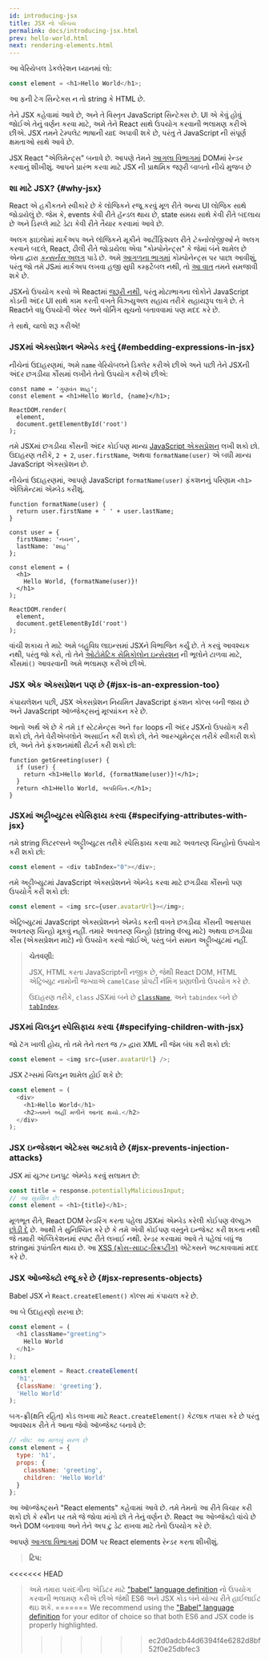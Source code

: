 ```yaml
---
id: introducing-jsx
title: JSX નો પરિચય
permalink: docs/introducing-jsx.html
prev: hello-world.html
next: rendering-elements.html
---
```


આ વેરિયેબલ ડેકલેરેશન ધ્યાનમાં લો:

```js
const element = <h1>Hello World</h1>;
```

આ ફની ટેગ સિન્ટેક્સ ન તો string કે HTML છે.

તેને JSX કહેવામાં આવે છે, અને તે વિસ્તૃત JavaScript સિન્ટેક્સ છે. UI એ કેવું હોવું જોઈએ તેનું વર્ણન કરવા માટે, અમે તેને React સાથે ઉપયોગ કરવાની ભલામણ કરીએ છીએ. JSX તમને ટેમ્પલેટ ભાષાની યાદ અપાવી શકે છે, પરંતુ તે JavaScript ની સંપૂર્ણ ક્ષમતાઓ સાથે આવે છે.

JSX React "એલિમેન્ટ્સ" બનાવે છે. આપણે તેમને [આગલા વિભાગમાં](/docs/rendering-elements.html) DOMમાં રેન્ડર કરવાનું શીખીશું. આપને પ્રારંભ કરવા માટે JSX ની પ્રાથમિક જરૂરી બાબતો નીચે મુજબ છે 

### શા માટે JSX? {#why-jsx}

React એ હકીકતને સ્વીકારે છે કે લોજિકને રજૂ કરવું મૂળ રીતે અન્ય UI લોજિક સાથે જોડાયેલું છે. જેમ કે, events કેવી રીતે હૅન્ડલ થાય છે, state સમય સાથે કેવી રીતે બદલાય છે અને ડિસ્પ્લે માટે ડેટા કેવી રીતે તૈયાર કરવામાં આવે છે.

અલગ ફાઇલોમાં માર્કઅપ અને લૉજિકને મૂકીને આર્ટીફિશ્યલ રીતે *ટેક્નોલોજીઓ* ને અલગ કરવાને બદલે, React, ઢીલી રીતે જોડાયેલા એવા "કોમ્પોનેન્ટ્સ" કે જેમાં બંને શામેલ છે એના દ્વારા [*કન્સર્નસ* અલગ](https://en.wikipedia.org/wiki/Separation_of_concerns) પાડે છે. અમે [આગળના ભાગમાં](/docs/components-and-props.html) કોમ્પોનેન્ટ્સ પર પાછા આવીશું, પરંતુ જો તમે JSમાં માર્કઅપ લખવા હજી સુધી કમ્ફર્ટેબલ નથી, તો [આ વાત](https://www.youtube.com/watch?v=x7cQ3mrcKaY) તમને સમજાવી શકે છે.

JSXનો ઉપયોગ કરવો એ Reactમાં [જરૂરી નથી](/docs/react-without-jsx.html), પરંતુ મોટાભાગના લોકોને JavaScript કોડની અંદર UI સાથે કામ કરતી વખતે વિઝ્યુઅલ સહાય તરીકે સહાયરૂપ લાગે છે. તે Reactને વધુ ઉપયોગી એરર અને વોર્નિંગ સૂચનો બતાવવામાં પણ મદદ કરે છે.

તે સાથે, ચાલો શરૂ કરીએ!

### JSXમાં એક્સપ્રેશન એમ્બેડ કરવું {#embedding-expressions-in-jsx}

નીચેનાં ઉદાહરણમાં, અમે `name` વેરિયેબલને ડિક્લેર કરીએ છીએ અને પછી તેને JSXની અંદર છગડીયા કૌંસમાં લખીને તેનો ઉપયોગ કરીએ છીએ:

```js{1,2}
const name = 'ગુણવંત શાહ';
const element = <h1>Hello World, {name}</h1>;

ReactDOM.render(
  element,
  document.getElementById('root')
);
```

તમે JSXમાં છગડીયા કૌંસની અંદર કોઈપણ માન્ય [JavaScript એક્સપ્રેશન](https://developer.mozilla.org/en-US/docs/Web/JavaScript/Guide/Expressions_and_Operators#Expressions) લખી શકો છો. ઉદાહરણ તરીકે, `2 + 2`, `user.firstName`, અથવા `formatName(user)` એ બધી માન્ય JavaScript એક્સપ્રેશન છે.

નીચેનાં ઉદાહરણમાં, આપણે JavaScript `formatName(user)` ફંકશનનું પરિણામ `<h1>` એલિમેન્ટમાં એમ્બેડ કરીશું.

```js{12}
function formatName(user) {
  return user.firstName + ' ' + user.lastName;
}

const user = {
  firstName: 'નયન',
  lastName: 'શાહ'
};

const element = (
  <h1>
    Hello World, {formatName(user)}!
  </h1>
);

ReactDOM.render(
  element,
  document.getElementById('root')
);
```

[](codepen://introducing-jsx)

વાંચી શકાય તે માટે અમે બહુવિધ લાઇન્સમાં JSXને વિભાજિત કર્યું છે. તે કરવું આવશ્યક નથી, પરંતુ જો કરો, તો તેને [ઓટોમેટિક સેમિકોલોન ઇન્સેરશન](https://stackoverflow.com/q/2846283) ની ભૂલોને ટાળવા માટે, કૌંસમાં`()` આવરવાની અમે ભલામણ કરીએ છીએ.

### JSX એક એક્સપ્રેશન પણ છે {#jsx-is-an-expression-too}

કંપાયલેશન પછી, JSX એક્સપ્રેશન નિયમિત JavaScript ફંક્શન કોલ્સ બની જાય છે અને JavaScript ઑબ્જેક્ટ્સનું મૂલ્યાંકન કરે છે.

આનો અર્થ એ છે કે તમે `if` સ્ટેટમેન્ટ્સ અને `for` loops ની અંદર JSXનો ઉપયોગ કરી શકો છો, તેને વેરીએબલોને અસાઈન કરી શકો છો, તેને આરગ્યુમેન્ટ્સ તરીકે સ્વીકારી શકો છો, અને તેને ફંકશનમાંથી રીટર્ન કરી શકો છો:

```js{3,5}
function getGreeting(user) {
  if (user) {
    return <h1>Hello World, {formatName(user)}!</h1>;
  }
  return <h1>Hello World, અપરિચિત.</h1>;
}
```

### JSXમાં અટ્ટ્રીબ્યુટસ સ્પેસિફાય કરવા {#specifying-attributes-with-jsx}

તમે string લિટરલ્સને અટ્ટ્રીબ્યુટસ તરીકે સ્પેસિફાય કરવા માટે અવતરણ ચિન્હોનો ઉપયોગ કરી શકો છો:

```js
const element = <div tabIndex="0"></div>;
```

તમે અટ્ટ્રીબ્યુટમાં JavaScript એક્સપ્રેશનને એમ્બેડ કરવા માટે છગડીયા કૌંસનો પણ ઉપયોગ કરી શકો છો:

```js
const element = <img src={user.avatarUrl}></img>;
```

એટ્રિબ્યુટમાં JavaScript એક્સપ્રેશનને એમ્બેડ કરતી વખતે છગડીયા કૌંસની આસપાસ અવતરણ ચિન્હો મૂકવું નહીં. તમારે અવતરણ ચિન્હો (string વૅલ્યુ માટે) અથવા છગડીયા કૌંસ (એક્સપ્રેશન માટે) નો ઉપયોગ કરવો જોઈએ, પરંતુ બંને સમાન અટ્ટ્રીબ્યુટમાં નહીં.

>**ચેતવણી:**
>
>JSX, HTML કરતા JavaScriptની નજીક છે, જેથી React DOM, HTML એટ્રિબ્યુટ નામોની જગ્યાએ `camelCase` પ્રોપર્ટી નૅમિંગ પ્રણાલીનો ઉપયોગ કરે છે.
>
>ઉદાહરણ તરીકે, `class` JSXમાં બને છે [`className`](https://developer.mozilla.org/en-US/docs/Web/API/Element/className), અને `tabindex` બને છે [`tabIndex`](https://developer.mozilla.org/en-US/docs/Web/API/HTMLElement/tabIndex).

### JSXમાં ચિલડ્રન સ્પેસિફાય કરવા {#specifying-children-with-jsx}

જો ટૅગ ખાલી હોય, તો તમે તેને તરત જ `/>` દ્વારા XML ની જેમ બંધ કરી શકો છો:

```js
const element = <img src={user.avatarUrl} />;
```

JSX ટૅગ્સમાં ચિલડ્રન શામેલ હોઈ શકે છે:

```js
const element = (
  <div>
    <h1>Hello World</h1>
    <h2>તમને અહીં મળીને આનંદ થયો.</h2>
  </div>
);
```

### JSX ઇન્જેક્શન એટેક્સ અટકાવે છે {#jsx-prevents-injection-attacks}

JSX માં યુઝર ઇનપુટ એમ્બેડ કરવું સલામત છે:

```js
const title = response.potentiallyMaliciousInput;
// આ સુરક્ષિત છે:
const element = <h1>{title}</h1>;
```

મૂળભૂત રીતે, React DOM રેન્ડરિંગ કરતા પહેલા JSXમાં એમ્બેડ કરેલી કોઈપણ વૅલ્યુઝ [છોડી દે](https://stackoverflow.com/questions/7381974/which-characters-need-to-be-escaped-on-html) છે. આથી તે સુનિશ્ચિત કરે છે કે તમે એવી કોઈપણ વસ્તુને ઇન્જેક્ટ કરી શકતા નથી જે તમારી એપ્લિકેશનમાં સ્પષ્ટ રીતે લખાઈ નથી. રેન્ડર કરવામાં આવે તે પહેલાં બધું જ stringમાં રૂપાંતરિત થાય છે. આ [XSS (ક્રોસ-સાઇટ-સ્ક્રિપ્ટીંગ)](https://en.wikipedia.org/wiki/Cross-site_scripting) એટેક્સને અટકાવવામાં મદદ કરે છે.

### JSX ઓબ્જેક્ટો રજૂ કરે છે {#jsx-represents-objects}

Babel JSX ને `React.createElement()` કૉલ્સ માં કંપાયલ કરે છે.

આ બે ઉદાહરણો સરખા છે:

```js
const element = (
  <h1 className="greeting">
    Hello World
  </h1>
);
```

```js
const element = React.createElement(
  'h1',
  {className: 'greeting'},
  'Hello World'
);
```

બગ-ફ્રી(ક્ષતિ રહિત) કોડ લખવા માટે `React.createElement()` કેટલાક તપાસ કરે છે પરંતુ આવશ્યક રીતે તે આના જેવો ઑબ્જેક્ટ બનાવે છે:

```js
// નોંધ: આ માળખું સરળ છે
const element = {
  type: 'h1',
  props: {
    className: 'greeting',
    children: 'Hello World'
  }
};
```

આ ઑબ્જેક્ટ્સને "React elements" કહેવામાં આવે છે. તમે તેમનો આ રીતે વિચાર કરી શકો છો કે સ્ક્રીન પર તમે જે જોવા માંગો છો તે તેનું વર્ણન છે. React આ ઓબ્જેક્ટો વાંચે છે અને DOM બનાવવા અને તેને અપ ટુ ડેટ રાખવા માટે તેનો ઉપયોગ કરે છે.

આપણે [આગલા વિભાગમાં](/docs/rendering-elements.html) DOM પર React elements રેન્ડર કરતા શીખીશું.

>**ટિપ:**
>
<<<<<<< HEAD
>અમે તમારા પસંદગીના એડિટર માટે ["babel" language definition](https://babeljs.io/docs/editors) નો ઉપયોગ કરવાની ભલામણ કરીએ છીએ જેથી ES6 અને JSX કોડ બંને યોગ્ય રીતે હાઈલાઈટ થઇ શકે.
=======
>We recommend using the ["Babel" language definition](https://babeljs.io/docs/en/next/editors) for your editor of choice so that both ES6 and JSX code is properly highlighted.
>>>>>>> ec2d0adcb44d6394f4e6282d8bf52f0e25dbfec3
